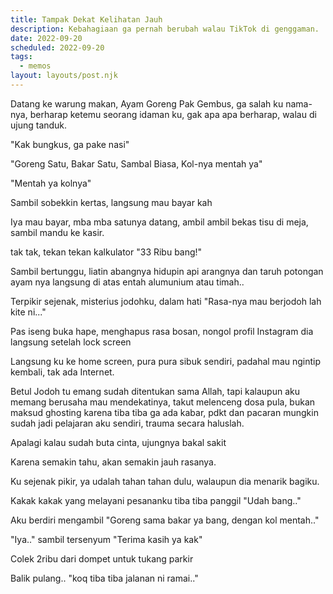 ```yaml
---
title: Tampak Dekat Kelihatan Jauh
description: Kebahagiaan ga pernah berubah walau TikTok di genggaman.
date: 2022-09-20
scheduled: 2022-09-20
tags:
  - memos
layout: layouts/post.njk
---
```


Datang ke warung makan, Ayam Goreng Pak Gembus, ga salah ku nama-nya, berharap ketemu seorang idaman ku, gak apa apa berharap, walau di ujung tanduk.

"Kak bungkus, ga pake nasi"

"Goreng Satu, Bakar Satu, Sambal Biasa, Kol-nya mentah ya"

"Mentah ya kolnya"

Sambil sobekkin kertas, langsung mau bayar kah

Iya mau bayar, mba mba satunya datang, ambil ambil bekas tisu di meja, sambil mandu ke kasir.

tak tak, tekan tekan kalkulator "33 Ribu bang!"

Sambil bertunggu, liatin abangnya hidupin api arangnya dan taruh potongan ayam nya langsung di atas entah alumunium atau timah..

Terpikir sejenak, misterius jodohku, dalam hati "Rasa-nya mau berjodoh lah kite ni..."

Pas iseng buka hape, menghapus rasa bosan, nongol profil Instagram dia langsung setelah lock screen

Langsung ku ke home screen, pura pura sibuk sendiri, padahal mau ngintip kembali, tak ada Internet.

Betul Jodoh tu emang sudah ditentukan sama Allah, tapi kalaupun aku memang berusaha mau mendekatinya, takut melenceng dosa pula, bukan maksud ghosting karena tiba tiba ga ada kabar, pdkt dan pacaran mungkin sudah jadi pelajaran aku sendiri, trauma secara haluslah.

Apalagi kalau sudah buta cinta, ujungnya bakal sakit

Karena semakin tahu, akan semakin jauh rasanya.

Ku sejenak pikir, ya udalah tahan tahan dulu, walaupun dia menarik bagiku.

Kakak kakak yang melayani pesananku tiba tiba panggil "Udah bang.."

Aku berdiri mengambil "Goreng sama bakar ya bang, dengan kol mentah.."

"Iya.." sambil tersenyum "Terima kasih ya kak"

Colek 2ribu dari dompet untuk tukang parkir

Balik pulang.. "koq tiba tiba jalanan ni ramai.."

